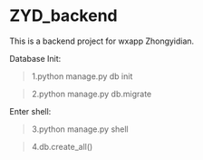 # ZYD_backend
This is a backend project for wxapp Zhongyidian.

Database Init:

> 1.python manage.py db init

> 2.python manage.py db.migrate

Enter shell:

> 3.python manage.py shell

> 4.db.create_all()
